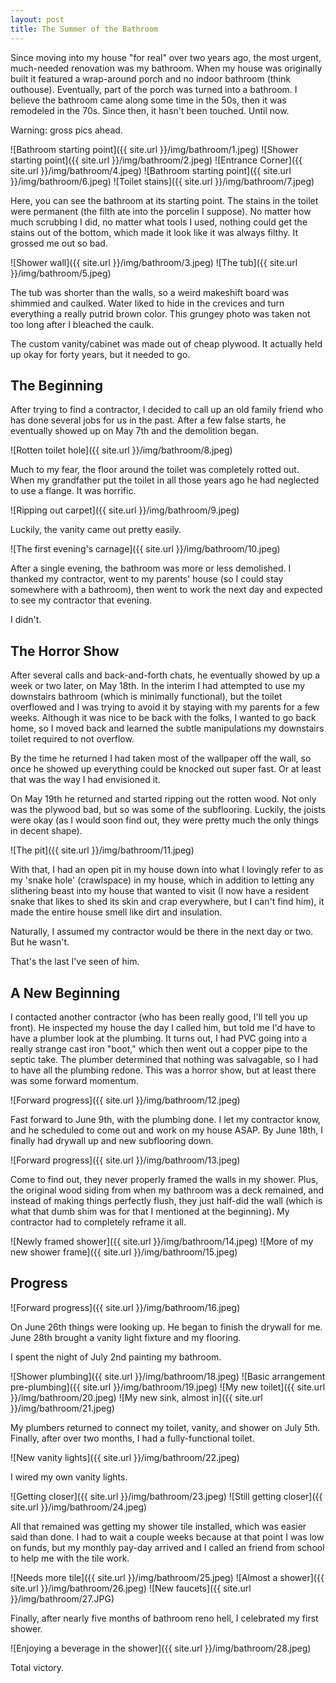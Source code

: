 ```yaml
---
layout: post
title: The Summer of the Bathroom
---
```


Since moving into my house "for real" over two years ago, the most urgent, much-needed renovation was my bathroom. When my house was originally built it featured a wrap-around porch and no indoor bathroom (think outhouse). Eventually, part of the porch was turned into a bathroom. I believe the bathroom came along some time in the 50s, then it was remodeled in the 70s. Since then, it hasn't been touched. Until now.

Warning: gross pics ahead.

![Bathroom starting point]({{ site.url }}/img/bathroom/1.jpeg)
![Shower starting point]({{ site.url }}/img/bathroom/2.jpeg)
![Entrance Corner]({{ site.url }}/img/bathroom/4.jpeg)
![Bathroom starting point]({{ site.url }}/img/bathroom/6.jpeg)
![Toilet stains]({{ site.url }}/img/bathroom/7.jpeg)

Here, you can see the bathroom at its starting point. The stains in the toilet were permanent (the filth ate into the porcelin I suppose). No matter how much scrubbing I did, no matter what tools I used, nothing could get the stains out of the bottom, which made it look like it was always filthy. It grossed me out so bad.

![Shower wall]({{ site.url }}/img/bathroom/3.jpeg)
![The tub]({{ site.url }}/img/bathroom/5.jpeg)

The tub was shorter than the walls, so a weird makeshift board was shimmied and caulked. Water liked to hide in the crevices and turn everything a really putrid brown color. This grungey photo was taken not too long after I bleached the caulk.

The custom vanity/cabinet was made out of cheap plywood. It actually held up okay for forty years, but it needed to go. 

## The Beginning

After trying to find a contractor, I decided to call up an old family friend who has done several jobs for us in the past. After a few false starts, he eventually showed up on May 7th and the demolition began.

![Rotten toilet hole]({{ site.url }}/img/bathroom/8.jpeg)

Much to my fear, the floor around the toilet was completely rotted out. When my grandfather put the toilet in all those years ago he had neglected to use a flange. It was horrific.

![Ripping out carpet]({{ site.url }}/img/bathroom/9.jpeg)

Luckily, the vanity came out pretty easily. 

![The first evening's carnage]({{ site.url }}/img/bathroom/10.jpeg)

After a single evening, the bathroom was more or less demolished. I thanked my contractor, went to my parents' house (so I could stay somewhere with a bathroom), then went to work the next day and expected to see my contractor that evening.

I didn't.

## The Horror Show

After several calls and back-and-forth chats, he eventually showed by up a week or two later, on May 18th. In the interim I had attempted to use my downstairs bathroom (which is minimally functional), but the toilet overflowed and I was trying to avoid it by staying with my parents for a few weeks. Although it was nice to be back with the folks, I wanted to go back home, so I moved back and learned the subtle manipulations my downstairs toilet required to not overflow. 

By the time he returned I had taken most of the wallpaper off the wall, so once he showed up everything could be knocked out super fast. Or at least that was the way I had envisioned it.

On May 19th he returned and started ripping out the rotten wood. Not only was the plywood bad, but so was some of the subflooring. Luckily, the joists were okay (as I would soon find out, they were pretty much the only things in decent shape).

![The pit]({{ site.url }}/img/bathroom/11.jpeg)

With that, I had an open pit in my house down into what I lovingly refer to as my 'snake hole' (crawlspace) in my house, which in addition to letting any slithering beast into my house that wanted to visit (I now have a resident snake that likes to shed its skin and crap everywhere, but I can't find him), it made the entire house smell like dirt and insulation.

Naturally, I assumed my contractor would be there in the next day or two. But he wasn't.

That's the last I've seen of him.

## A New Beginning

I contacted another contractor (who has been really good, I'll tell you up front). He inspected my house the day I called him, but told me I'd have to have a plumber look at the plumbing. It turns out, I had PVC going into a really strange cast iron "boot," which then went out a copper pipe to the septic take. The plumber determined that nothing was salvagable, so I had to have all the plumbing redone. This was a horror show, but at least there was some forward momentum.

![Forward progress]({{ site.url }}/img/bathroom/12.jpeg)

Fast forward to June 9th, with the plumbing done. I let my contractor know, and he scheduled to come out and work on my house ASAP. By June 18th, I finally had drywall up and new subflooring down.

![Forward progress]({{ site.url }}/img/bathroom/13.jpeg)

Come to find out, they never properly framed the walls in my shower. Plus, the original wood siding from when my bathroom was a deck remained, and instead of making things perfectly flush, they just half-did the wall (which is what that dumb shim was for that I mentioned at the beginning). My contractor had to completely reframe it all. 

![Newly framed shower]({{ site.url }}/img/bathroom/14.jpeg)
![More of my new shower frame]({{ site.url }}/img/bathroom/15.jpeg)

## Progress

![Forward progress]({{ site.url }}/img/bathroom/16.jpeg)

On June 26th things were looking up. He began to finish the drywall for me. June 28th brought a vanity light fixture and my flooring.

I spent the night of July 2nd painting my bathroom. 

![Shower plumbing]({{ site.url }}/img/bathroom/18.jpeg)
![Basic arrangement pre-plumbing]({{ site.url }}/img/bathroom/19.jpeg)
![My new toilet]({{ site.url }}/img/bathroom/20.jpeg)
![My new sink, almost in]({{ site.url }}/img/bathroom/21.jpeg)

My plumbers returned to connect my toilet, vanity, and shower on July 5th. Finally, after over two months, I had a fully-functional toilet.

![New vanity lights]({{ site.url }}/img/bathroom/22.jpeg)

I wired my own vanity lights.

![Getting closer]({{ site.url }}/img/bathroom/23.jpeg)
![Still getting closer]({{ site.url }}/img/bathroom/24.jpeg)

All that remained was getting my shower tile installed, which was easier said than done. I had to wait a couple weeks because at that point I was low on funds, but my monthly pay-day arrived and I called an friend from school to help me with the tile work.

![Needs more tile]({{ site.url }}/img/bathroom/25.jpeg)
![Almost a shower]({{ site.url }}/img/bathroom/26.jpeg)
![New faucets]({{ site.url }}/img/bathroom/27.JPG)

Finally, after nearly five months of bathroom reno hell, I celebrated my first shower.

![Enjoying a beverage in the shower]({{ site.url }}/img/bathroom/28.jpeg)

Total victory.
